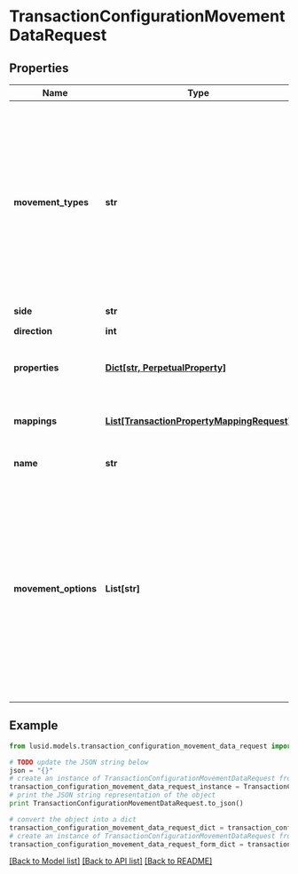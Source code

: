 # TransactionConfigurationMovementDataRequest


## Properties
Name | Type | Description | Notes
------------ | ------------- | ------------- | -------------
**movement_types** | **str** | . The available values are: Settlement, Traded, StockMovement, FutureCash, Commitment, Receivable, CashSettlement, CashForward, CashCommitment, CashReceivable, Accrual, CashAccrual, ForwardFx, CashFxForward, UnsettledCashTypes, Carry, CarryAsPnl, VariationMargin | 
**side** | **str** | The movement side | 
**direction** | **int** | The movement direction | 
**properties** | [**Dict[str, PerpetualProperty]**](PerpetualProperty.md) | The properties associated with the underlying Movement. | [optional] 
**mappings** | [**List[TransactionPropertyMappingRequest]**](TransactionPropertyMappingRequest.md) | This allows you to map a transaction property to a property on the underlying holding. | [optional] 
**name** | **str** | The movement name (optional) | [optional] 
**movement_options** | **List[str]** | Allows extra specifications for the movement. The only option currently available is &#39;DirectAdjustment&#39;. A movement type of &#39;StockMovement&#39; with an option of &#39;DirectAdjusment&#39; will allow you to adjust the unitsof a holding without affecting its cost base. You will, therefore, be able to reflect the impact of a stock split by loading a Transaction. | [optional] 

## Example

```python
from lusid.models.transaction_configuration_movement_data_request import TransactionConfigurationMovementDataRequest

# TODO update the JSON string below
json = "{}"
# create an instance of TransactionConfigurationMovementDataRequest from a JSON string
transaction_configuration_movement_data_request_instance = TransactionConfigurationMovementDataRequest.from_json(json)
# print the JSON string representation of the object
print TransactionConfigurationMovementDataRequest.to_json()

# convert the object into a dict
transaction_configuration_movement_data_request_dict = transaction_configuration_movement_data_request_instance.to_dict()
# create an instance of TransactionConfigurationMovementDataRequest from a dict
transaction_configuration_movement_data_request_form_dict = transaction_configuration_movement_data_request.from_dict(transaction_configuration_movement_data_request_dict)
```
[[Back to Model list]](../README.md#documentation-for-models) [[Back to API list]](../README.md#documentation-for-api-endpoints) [[Back to README]](../README.md)


